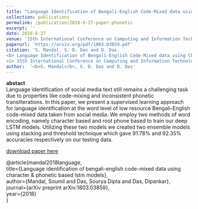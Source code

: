 ```yaml
---
title: "Language Identification of Bengali-English Code-Mixed data using Character & Phonetic based LSTM Models"
collection: publications
permalink: /publication/2018-6-27-paper-phonetic
excerpt: ''
date: 2018-6-27
venue: '15th International Conference on Computing and Information Technology, Bangkok, Thailand'
paperurl: 'https://arxiv.org/pdf/1803.03859.pdf'
citation: 'S. Mandal, S. D. Das and D. Das. 
<b> Language Identification of Bengali-English Code-Mixed data using Character & Phonetic based LSTM Models </b>. 
<i> 15th International Conference on Computing and Information Technology, Bangkok, Thailand </i> (2018).'
author:  '<b>S. Mandal</b>, S. D. Das and D. Das'
---
```

<b>abstact</b><br>
Language identification of social media text still remains a challenging task due to properties like code-mixing and inconsistent phonetic transliterations. In this paper, we present a supervised learning approach for language identification at the word level of low resource Bengali-English code-mixed data taken from social media. We employ two methods of word encoding, namely character based and root phone based to train our deep LSTM models. Utilizing these two models we created two ensemble models using stacking and threshold technique which gave 91.78% and 92.35% accuracies respectively on our testing data.

[download paper here](https://arxiv.org/pdf/1803.03859.pdf)

@article{mandal2018language, <br>
  title={Language identification of bengali-english code-mixed data using character \& phonetic based lstm models}, <br>
  author={Mandal, Soumil and Das, Sourya Dipta and Das, Dipankar}, <br>
  journal={arXiv preprint arXiv:1803.03859}, <br>
  year={2018} <br>
}
